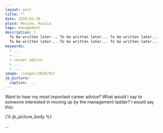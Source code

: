 ```yaml
---
layout: post
title: ""
date: 2020-03-20
place: Moscow, Russia
tags: management
description: |
  To be written later... To be written later... To be written later...
  To be written later... To be written later... To be written later...
keywords:
  - ...
  - ...
  - career advice
  - ...
  - ...
image: /images/2020/03/
jb_picture:
  caption: ...
---
```


Want to hear my most important career advice? What would I say to someone
interested in moving up by the management ladder? I would say this:

<!--more-->

{% jb_picture_body %}

...
